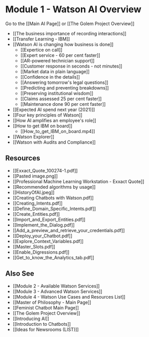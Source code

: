 # Module 1 - Watson AI Overview

Go to the [[Main AI Page]] or [[The Golem Project Overview]]

- [[The business importance of recording interactions]]
- [[Transfer Learning - IBM]]
- [[Watson AI is changing how business is done]]
	- [[Expertice on call]]
	- [[Expert service - 60 per cent faster]]
	- [[AR-powered technician support]]
	- [[Customer response in seconds - not minutes]]
	- [[Market data in plain language]]
	- [[Confidence in the details]]
	- [[Answering tomorrow's legal questions]]
	- [[Predicting and preventing breakdowns]]
	- [[Preserving institutional wisdom]]
	- [[Claims assessed 25 per cent faster]]
	- [[Maintenance done 90 per cent faster]]
- [[Expected AI spend next year (2021)]]
- [[Four key principles of Watson]]
- [[How AI amplifies an employee's role]]
- [[How to get IBM on board]]
	- [[How_to_get_IBM_on_board.mp4]]
- [[Watson Explorer]]
- [[Watson with Audits and Compliance]]

## Resources

- [[Exxact_Quote_100274-1.pdf]]
- [[Pasted image.png]]
- [[Professional Machine Learning Workstation - Exxact Quote]]
- [[Recommended algorithms by usage]]
- [[HistoryOfAI.jpeg]]
- [[Creating Chatbots with Watson.pdf]]
- [[Creating_Intents.pdf]]
- [[Define_Domain_Specific_Intents.pdf]]
- [[Create_Entities.pdf]]
- [[Import_and_Export_Entities.pdf]]
- [[Implement_the_Dialog.pdf]]
- [[Add_a_preview_and_retrieve_your_credentials.pdf]]
- [[Deploy_your_Chatbot.pdf]] 
- [[Explore_Context_Variables.pdf]]
- [[Master_Slots.pdf]]
- [[Enable_Digressions.pdf]]
- [[Get_to_know_the_Analytics_tab.pdf]]

## Also See
- [[Module 2 - Available Watson Services]]
- [[Module 3 - Advanced Watson Services]]
- [[Module 4 - Watson Use Cases and Resources List]]
- [[Master of Philosophy - Main Page]]
- [[Feminist Chatbot Main Page]]
- [[The Golem Project Overview]]
- [[Introducing AI]]
- [[Introduction to Chatbots]]
- [[Ideas for Newsrooms (LIST)]]